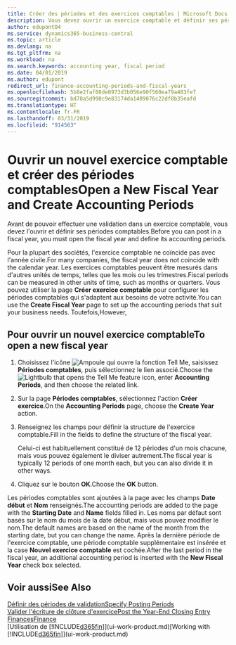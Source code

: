 ```yaml
---
title: Créer des périodes et des exercices comptables | Microsoft Docs
description: Vous devez ouvrir un exercice comptable et définir ses périodes comptables avant de pouvoir y effectuer une validation.
author: edupont04
ms.service: dynamics365-business-central
ms.topic: article
ms.devlang: na
ms.tgt_pltfrm: na
ms.workload: na
ms.search.keywords: accounting year, fiscal period
ms.date: 04/01/2019
ms.author: edupont
redirect_url: finance-accounting-periods-and-fiscal-years
ms.openlocfilehash: 5b8e2faf08de8973d3b056e90f560ea79a483fe7
ms.sourcegitcommit: bd78a5d990c9e83174da1409076c22df8b35eafd
ms.translationtype: HT
ms.contentlocale: fr-FR
ms.lasthandoff: 03/31/2019
ms.locfileid: "914563"
---
```

# <a name="open-a-new-fiscal-year-and-create-accounting-periods"></a><span data-ttu-id="807f6-103">Ouvrir un nouvel exercice comptable et créer des périodes comptables</span><span class="sxs-lookup"><span data-stu-id="807f6-103">Open a New Fiscal Year and Create Accounting Periods</span></span>
<span data-ttu-id="807f6-104">Avant de pouvoir effectuer une validation dans un exercice comptable, vous devez l'ouvrir et définir ses périodes comptables.</span><span class="sxs-lookup"><span data-stu-id="807f6-104">Before you can post in a fiscal year, you must open the fiscal year and define its accounting periods.</span></span>  

<span data-ttu-id="807f6-105">Pour la plupart des sociétés, l'exercice comptable ne coïncide pas avec l'année civile.</span><span class="sxs-lookup"><span data-stu-id="807f6-105">For many companies, the fiscal year does not coincide with the calendar year.</span></span> <span data-ttu-id="807f6-106">Les exercices comptables peuvent être mesurés dans d'autres unités de temps, telles que les mois ou les trimestres.</span><span class="sxs-lookup"><span data-stu-id="807f6-106">Fiscal periods can be measured in other units of time, such as months or quarters.</span></span> <span data-ttu-id="807f6-107">Vous pouvez utiliser la page **Créer exercice comptable** pour configurer les périodes comptables qui s'adaptent aux besoins de votre activité.</span><span class="sxs-lookup"><span data-stu-id="807f6-107">You can use the **Create Fiscal Year** page to set up the accounting periods that suit your business needs.</span></span> <span data-ttu-id="807f6-108">Toutefois,</span><span class="sxs-lookup"><span data-stu-id="807f6-108">However,</span></span>   

## <a name="to-open-a-new-fiscal-year"></a><span data-ttu-id="807f6-109">Pour ouvrir un nouvel exercice comptable</span><span class="sxs-lookup"><span data-stu-id="807f6-109">To open a new fiscal year</span></span>
1. <span data-ttu-id="807f6-110">Choisissez l'icône ![Ampoule qui ouvre la fonction Tell Me](media/ui-search/search_small.png "Dites-moi ce que vous voulez faire"), saisissez **Périodes comptables**, puis sélectionnez le lien associé.</span><span class="sxs-lookup"><span data-stu-id="807f6-110">Choose the ![Lightbulb that opens the Tell Me feature](media/ui-search/search_small.png "Tell me what you want to do") icon, enter **Accounting Periods**, and then choose the related link.</span></span>
2. <span data-ttu-id="807f6-111">Sur la page **Périodes comptables**, sélectionnez l'action **Créer exercice**.</span><span class="sxs-lookup"><span data-stu-id="807f6-111">On the **Accounting Periods** page, choose the **Create Year** action.</span></span>
3. <span data-ttu-id="807f6-112">Renseignez les champs pour définir la structure de l'exercice comptable.</span><span class="sxs-lookup"><span data-stu-id="807f6-112">Fill in the fields to define the structure of the fiscal year.</span></span>

    <span data-ttu-id="807f6-113">Celui-ci est habituellement constitué de 12 périodes d'un mois chacune, mais vous pouvez également le diviser autrement.</span><span class="sxs-lookup"><span data-stu-id="807f6-113">The fiscal year is typically 12 periods of one month each, but you can also divide it in other ways.</span></span>
4. <span data-ttu-id="807f6-114">Cliquez sur le bouton **OK**.</span><span class="sxs-lookup"><span data-stu-id="807f6-114">Choose the **OK** button.</span></span>

<span data-ttu-id="807f6-115">Les périodes comptables sont ajoutées à la page avec les champs **Date début** et **Nom** renseignés.</span><span class="sxs-lookup"><span data-stu-id="807f6-115">The accounting periods are added to the page with the **Starting Date** and **Name** fields filled in.</span></span> <span data-ttu-id="807f6-116">Les noms par défaut sont basés sur le nom du mois de la date début, mais vous pouvez modifier le nom.</span><span class="sxs-lookup"><span data-stu-id="807f6-116">The default names are based on the name of the month from the starting date, but you can change the name.</span></span> <span data-ttu-id="807f6-117">Après la dernière période de l'exercice comptable, une période comptable supplémentaire est insérée et la case **Nouvel exercice comptable** est cochée.</span><span class="sxs-lookup"><span data-stu-id="807f6-117">After the last period in the fiscal year, an additional accounting period is inserted with the **New Fiscal Year** check box selected.</span></span>  


## <a name="see-also"></a><span data-ttu-id="807f6-118">Voir aussi</span><span class="sxs-lookup"><span data-stu-id="807f6-118">See Also</span></span>
[<span data-ttu-id="807f6-119">Définir des périodes de validation</span><span class="sxs-lookup"><span data-stu-id="807f6-119">Specify Posting Periods</span></span>](finance-how-specify-posting-periods.md)  
[<span data-ttu-id="807f6-120">Valider l'écriture de clôture d'exercice</span><span class="sxs-lookup"><span data-stu-id="807f6-120">Post the Year-End Closing Entry</span></span>](year-how-post-year-end-close-entry.md)  
[<span data-ttu-id="807f6-121">Finances</span><span class="sxs-lookup"><span data-stu-id="807f6-121">Finance</span></span>](finance.md)  
<span data-ttu-id="807f6-122">[Utilisation de [!INCLUDE[d365fin](includes/d365fin_md.md)]](ui-work-product.md)</span><span class="sxs-lookup"><span data-stu-id="807f6-122">[Working with [!INCLUDE[d365fin](includes/d365fin_md.md)]](ui-work-product.md)</span></span>
